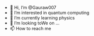 - 👋 Hi, I’m @Gauraw007
- 👀 I’m interested in quantum computing 
- 🌱 I’m currently learning physics 
- 💞️ I’m looking toWe on ...
- 📫 How to reach me 

<!---
Gauraw007/Gauraw007 is a ✨ special ✨ repository because its `README.md` (this file) appears on your GitHub profile.
You can click the Preview link to take a look at your changes.
--->
